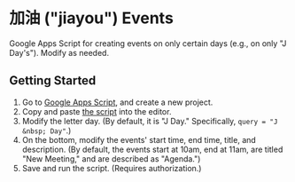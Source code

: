 # 加油 ("jiayou") Events

Google Apps Script for creating events on only certain days (e.g., on only "J Day's"). Modify as needed.

## Getting Started

1. Go to [Google Apps Script](https://script.google.com/), and create a new project.
2. Copy and paste [the script](./Code.gs) into the editor.
3. Modify the letter day. (By default, it is "J Day." Specifically, `query = "J &nbsp; Day"`.)
4. On the bottom, modify the events' start time, end time, title, and description. (By default, the events start at 10am, end at 11am, are titled "New Meeting," and are described as "Agenda.")
5. Save and run the script. (Requires authorization.)